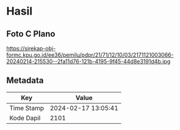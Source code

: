 # Hasil

## Foto C Plano

https://sirekap-obj-formc.kpu.go.id/ee36/pemilu/pdpr/21/71/12/10/03/2171121003066-20240214-215530--2fa11d76-121b-4195-9f45-44d8e3191d4b.jpg


## Metadata

| Key        | Value               |
| ---------- | ------------------- |
| Time Stamp | 2024-02-17 13:05:41 |
| Kode Dapil | 2101                |



